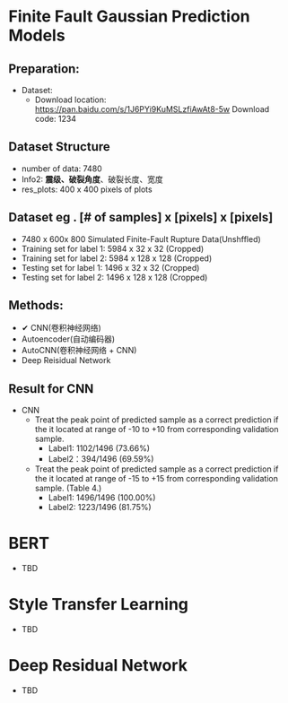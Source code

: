 # Finite Fault Gaussian Prediction Models
## Preparation: 
  * Dataset: 
    * Download location: https://pan.baidu.com/s/1J6PYi9KuMSLzfiAwAt8-5w Download code: 1234 
## Dataset Structure
  * number of data: 7480 
  * Info2: **震级、破裂角度**、破裂长度、宽度
  * res_plots: 400 x 400 pixels of plots
## Dataset eg . [# of samples] x [pixels] x [pixels]
  * 7480 x 600x 800 Simulated Finite-Fault Rupture Data(Unshffled)
  * Training set for label 1: 5984 x 32 x 32 (Cropped)
  * Training set for label 2: 5984 x 128 x 128 (Cropped)
  * Testing set for label 1: 1496 x 32 x 32  (Cropped)
  * Testing set for label 2: 1496 x 128 x 128 (Cropped)
## Methods:
  * ✔ CNN(卷积神经网络) 
  * Autoencoder(自动编码器)
  * AutoCNN(卷积神经网络 + CNN)
  * Deep Reisidual Network
## Result for CNN
  * CNN
    * Treat the peak point of predicted sample as a correct prediction if the it located at range of -10 to +10 from corresponding validation sample. 
      * Label1: 1102/1496 (73.66%)
      * Label2：394/1496 (69.59%)
    * Treat the peak point of predicted sample as a correct prediction if the it located at range of -15 to +15 from corresponding validation sample. (Table 4.)
      * Label1: 1496/1496 (100.00%)
      * Label2: 1223/1496 (81.75%)


# BERT
* TBD

# Style Transfer Learning
* TBD

# Deep Residual Network
* TBD
